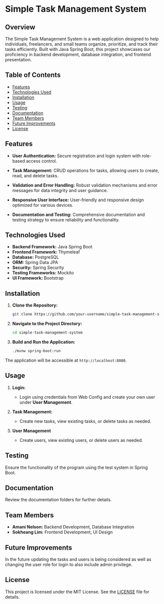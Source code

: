 # Simple Task Management System

## Overview

The Simple Task Management System is a web application designed to help individuals, freelancers, and small teams organize, prioritize, and track their tasks efficiently. Built with Java Spring Boot, this project showcases our proficiency in backend development, database integration, and frontend presentation.

## Table of Contents

- [Features](#features)
- [Technologies Used](#technologies-used)
- [Installation](#installation)
- [Usage](#usage)
- [Testing](#testing)
- [Documentation](#documentation)
- [Team Members](#team-members)
- [Future Improvements](#future-improvements)
- [License](#license)

## Features

- **User Authentication:** Secure registration and login system with role-based access control.
  
- **Task Management:** CRUD operations for tasks, allowing users to create, read, and delete tasks.
  
- **Validation and Error Handling:** Robust validation mechanisms and error messages for data integrity and user guidance.
  
- **Responsive User Interface:** User-friendly and responsive design optimized for various devices.
  
- **Documentation and Testing:** Comprehensive documentation and testing strategy to ensure reliability and functionality.

## Technologies Used

- **Backend Framework:** Java Spring Boot
- **Frontend Framework:** Thymeleaf
- **Database:** PostgreSQL
- **ORM:** Spring Data JPA
- **Security:** Spring Security
- **Testing Frameworks:** Mockito
- **UI Framework:** Bootstrap

## Installation

1. **Clone the Repository:**
    ```bash
    git clone https://github.com/your-username/simple-task-management-system.git
    ```

2. **Navigate to the Project Directory:**
    ```bash
    cd simple-task-management-system
    ```

3. **Build and Run the Application:**
    ```bash
    ./mvnw spring-boot:run
    ```

The application will be accessible at `http://localhost:8080`.

## Usage

1. **Login:**
    - Login using credentials from Web Config and create your own user under **User Management**.
  
2. **Task Management:**
    - Create new tasks, view existing tasks, or delete tasks as needed.

3. **User Management**
   - Create users, view existing users, or delete users as needed.
      
## Testing

Ensure the functionality of the program using the test system in Spring Boot.

## Documentation

Review the documentation folders for further details.

## Team Members

- **Amani Nelson:** Backend Development, Database Integration
- **Sokheang Lim:** Frontend Development, UI Design


## Future Improvements

In the future updating the tasks and users is being considered as well as changing the user role for login to also include admin privilege.

## License

This project is licensed under the MIT License. See the [LICENSE](LICENSE) file for details.
